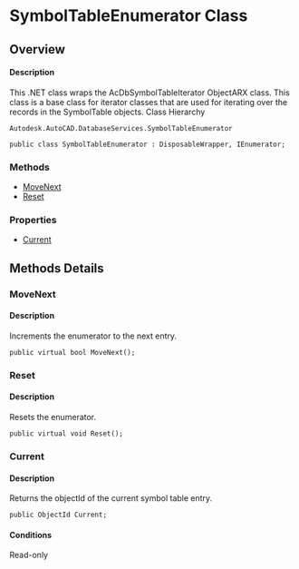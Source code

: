 # SymbolTableEnumerator Class

## Overview

#### Description
This .NET class wraps the AcDbSymbolTableIterator ObjectARX class. This class is a base class for iterator classes that are used for iterating over the records in the SymbolTable objects.
Class Hierarchy
```text
Autodesk.AutoCAD.DatabaseServices.SymbolTableEnumerator
```

```text
public class SymbolTableEnumerator : DisposableWrapper, IEnumerator;
```

### Methods

- [MoveNext](#movenext)
- [Reset](#reset)

### Properties

- [Current](#current)


## Methods Details

### MoveNext

#### Description
Increments the enumerator to the next entry.
```text
public virtual bool MoveNext();
```

### Reset

#### Description
Resets the enumerator.
```text
public virtual void Reset();
```

### Current

#### Description
Returns the objectId of the current symbol table entry.
```text
public ObjectId Current;
```

#### Conditions
Read-only